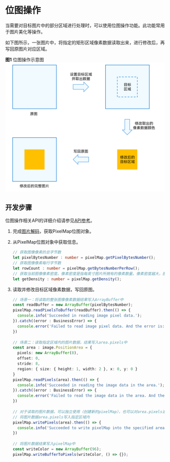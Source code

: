 # 位图操作

当需要对目标图片中的部分区域进行处理时，可以使用位图操作功能。此功能常用于图片美化等操作。

如下图所示，一张图片中，将指定的矩形区域像素数据读取出来，进行修改后，再写回原图片对应区域。

**图1** 位图操作示意图  
![Bitmap operation](figures/bitmap-operation.png)

## 开发步骤

位图操作相关API的详细介绍请参见[API参考](../reference/apis/js-apis-image.md#pixelmap7)。

1. 完成[图片解码](image-decoding.md#开发步骤)，获取PixelMap位图对象。

2. 从PixelMap位图对象中获取信息。
     
   ```ts
   // 获取图像像素的总字节数
   let pixelBytesNumber : number = pixelMap.getPixelBytesNumber();
   // 获取图像像素每行字节数
   let rowCount : number = pixelMap.getBytesNumberPerRow();
   // 获取当前图像像素密度。像素密度是指每英寸图片所拥有的像素数量。像素密度越大，图片越精细。
   let getDensity : number = pixelMap.getDensity();
   ```

3. 读取并修改目标区域像素数据，写回原图。
     
   ```ts
   // 场景一：将读取的整张图像像素数据结果写入ArrayBuffer中
   const readBuffer = new ArrayBuffer(pixelBytesNumber);
   pixelMap.readPixelsToBuffer(readBuffer).then(() => {
     console.info('Succeeded in reading image pixel data.');
   }).catch((error : BusinessError) => {
     console.error('Failed to read image pixel data. And the error is: ' + error);
   })
   
   // 场景二：读取指定区域内的图片数据，结果写入area.pixels中
   const area : image.PositionArea = {
     pixels: new ArrayBuffer(8),
     offset: 0,
     stride: 8,
     region: { size: { height: 1, width: 2 }, x: 0, y: 0 }
   }
   pixelMap.readPixels(area).then(() => {
     console.info('Succeeded in reading the image data in the area.');
   }).catch((error : BusinessError) => {
     console.error('Failed to read the image data in the area. And the error is: ' + error);
   })
   
   // 对于读取的图片数据，可以独立使用（创建新的pixelMap），也可以对area.pixels进行所需修改
   // 将图片数据area.pixels写入指定区域内
   pixelMap.writePixels(area).then(() => {
     console.info('Succeeded to write pixelMap into the specified area.');
   })
   
   // 将图片数据结果写入pixelMap中
   const writeColor = new ArrayBuffer(96);
   pixelMap.writeBufferToPixels(writeColor, () => {});
   ```
